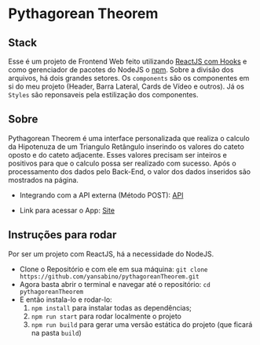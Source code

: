 # Pythagorean Theorem

## Stack
Esse é um projeto de Frontend Web feito utilizando [ReactJS com Hooks](https://reactjs.org/docs/hooks-intro.html) e como gerenciador de pacotes do NodeJS o [npm](https://www.npmjs.com/).
Sobre a divisão dos arquivos, há dois grandes setores. Os `components` são os componentes em si do meu projeto (Header, Barra Lateral, Cards de Vídeo e outros). Já os `Styles` são reponsaveis pela estilização dos componentes. 

## Sobre

Pythagorean Theorem é uma interface personalizada que realiza o calculo da Hipotenuza de um Triangulo Retângulo inserindo os valores do cateto oposto e do cateto adjacente. Esses valores precisam ser inteiros e positivos para que o calculo possa ser realizado com sucesso. Após o processamento dos dados pelo Back-End, o valor dos dados inseridos são mostrados na página.

- Integrando com a API externa (Método POST): [API](https://atlas-231814.appspot.com/calcula)

- Link para acessar o App: [Site](http://warlike-tray.surge.sh/)

## Instruções para rodar
Por ser um projeto com ReactJS, há a necessidade do NodeJS. 
- Clone o Repositório e com ele em sua máquina: `git clone https://github.com/yansabino/pythagoreanTheorem.git`
- Agora basta abrir o terminal e navegar até o repositório: `cd pythagoreanTheorem`
- E então instala-lo e rodar-lo:
    1. `npm install` para instalar todas as dependências;
    1. `npm run start` para rodar localmente o projeto
    1. `npm run build` para gerar uma versão estática do projeto (que ficará na pasta `build`)
